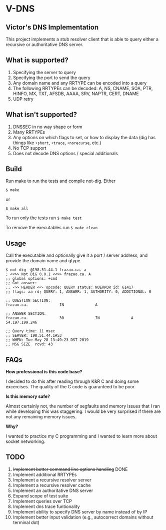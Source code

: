 # V-DNS

## Victor's DNS Implementation

This project implements a stub resolver client that is able to query either a recursive or authoritative DNS server.

## What is supported?

1. Specifying the server to query
2. Specifying the port to send the query
3. Any domain name and any RRTYPE can be encoded into a query
4. The following RRTYPEs can be decoded: A, NS, CNAME, SOA, PTR, HINFO, MX, TXT, AFSDB, AAAA, SRV, NAPTR, CERT, DNAME
5. UDP retry

## What isn't supported?

1. DNSSEC in no way shape or form
2. Many RRTYPEs
3. Any options on which flags to set, or how to display the data (dig has things like `+short`, `+trace`, `+norecurse`, etc.)
4. No TCP support
5. Does not decode DNS options / special additionals

## Build

Run make to run the tests and compile not-dig. Either 

```
$ make
```

or 

```
$ make all
```

To run only the tests run `$ make test`

To remove the executables run `$ make clean`

## Usage

Call the executable and optionally give it a port / server address, and provide the domain name and qtype.

```
$ not-dig -@198.51.44.1 frazao.ca. a
; <<>> Not DiG 0.0.1 <<>> frazao.ca. A
;; global options: +cmd
;; Got answer:
;; ->> HEADER <<- opcode: QUERY status: NOERROR id: 61417
;; flags: aa rd; QUERY: 1, ANSWER: 1, AUTHORITY: 0, ADDITIONAL: 0

;; QUESTION SECTION:
frazao.ca.              IN              A

;; ANSWER SECTION:
frazao.ca.              30              IN              A               54.197.199.246

;; Query time: 11 msec
;; SERVER: 198.51.44.1#53
;; WHEN: Tue May 28 13:49:23 DST 2019
;; MSG SIZE  rcvd: 43
```

## FAQs

**How professional is this code base?**

I decided to do this after reading through K&R C and doing some excercises. The quality of the C code is guaranteed to be poor.

**Is this memory safe?**

Almost certainly not, the number of segfaults and memory issues that I ran while developing this was staggering. I would be very surprised if there are not any remaining memory issues.

**Why?**

I wanted to practice my C programming and I wanted to learn more about socket networking.

## TODO

1. ~~Implement better command line options handling~~ DONE
2. Implement additional RRTYPEs
3. Implement a recursive resolver server
4. Implement a recursive resolver cache
5. Implement an authoritative DNS server
6. Expand scope of test suite
7. Implement queries over TCP
8. Implement dns trace funtionality
9. Implement ability to specify DNS server by name instead of by IP
10. Implement better input validation (e.g., autocorrect domains without terminal dot)
